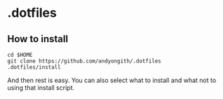 # .dotfiles
## How to install
```
cd $HOME
git clone https://github.com/andyongith/.dotfiles
.dotfiles/install
```
And then rest is easy. You can also select what to install and what not to using that install script.
